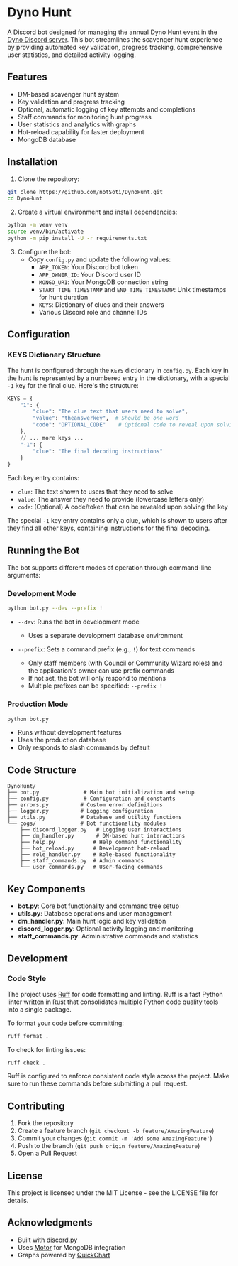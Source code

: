 # Dyno Hunt

A Discord bot designed for managing the annual Dyno Hunt event in the [Dyno Discord server](https://discord.gg/dyno). This bot streamlines the scavenger hunt experience by providing automated key validation, progress tracking, comprehensive user statistics, and detailed activity logging.

## Features

- DM-based scavenger hunt system
- Key validation and progress tracking
- Optional, automatic logging of key attempts and completions
- Staff commands for monitoring hunt progress
- User statistics and analytics with graphs
- Hot-reload capability for faster deployment
- MongoDB database

## Installation

1. Clone the repository:
```bash
git clone https://github.com/notSoti/DynoHunt.git
cd DynoHunt
```

2. Create a virtual environment and install dependencies:
```bash
python -m venv venv
source venv/bin/activate
python -m pip install -U -r requirements.txt
```

3. Configure the bot:
   - Copy `config.py` and update the following values:
     - `APP_TOKEN`: Your Discord bot token
     - `APP_OWNER_ID`: Your Discord user ID
     - `MONGO_URI`: Your MongoDB connection string
     - `START_TIME_TIMESTAMP` and `END_TIME_TIMESTAMP`: Unix timestamps for hunt duration
     - `KEYS`: Dictionary of clues and their answers
     - Various Discord role and channel IDs

## Configuration

### KEYS Dictionary Structure

The hunt is configured through the `KEYS` dictionary in `config.py`. Each key in the hunt is represented by a numbered entry in the dictionary, with a special `-1` key for the final clue. Here's the structure:

```python
KEYS = {
    "1": {
        "clue": "The clue text that users need to solve",
        "value": "theanswerkey",  # Should be one word
        "code": "OPTIONAL_CODE"    # Optional code to reveal upon solving
    },
    // ... more keys ...
    "-1": {
        "clue": "The final decoding instructions"
    }
}
```

Each key entry contains:
- `clue`: The text shown to users that they need to solve
- `value`: The answer they need to provide (lowercase letters only)
- `code`: (Optional) A code/token that can be revealed upon solving the key

The special `-1` key entry contains only a clue, which is shown to users after they find all other keys, containing instructions for the final decoding.

## Running the Bot

The bot supports different modes of operation through command-line arguments:

### Development Mode
```bash
python bot.py --dev --prefix !
```
- `--dev`: Runs the bot in development mode
  - Uses a separate development database environment

- `--prefix`: Sets a command prefix (e.g., `!`) for text commands
  - Only staff members (with Council or Community Wizard roles) and the application's owner can use prefix commands
  - If not set, the bot will only respond to mentions
  - Multiple prefixes can be specified: `--prefix !`

### Production Mode
```bash
python bot.py
```
- Runs without development features
- Uses the production database
- Only responds to slash commands by default

## Code Structure

```
DynoHunt/
├── bot.py              # Main bot initialization and setup
├── config.py           # Configuration and constants
├── errors.py          # Custom error definitions
├── logger.py          # Logging configuration
├── utils.py           # Database and utility functions
└── cogs/              # Bot functionality modules
    ├── discord_logger.py   # Logging user interactions
    ├── dm_handler.py       # DM-based hunt interactions
    ├── help.py            # Help command functionality
    ├── hot_reload.py      # Development hot-reload
    ├── role_handler.py    # Role-based functionality
    ├── staff_commands.py  # Admin commands
    └── user_commands.py   # User-facing commands
```

## Key Components

- **bot.py**: Core bot functionality and command tree setup
- **utils.py**: Database operations and user management
- **dm_handler.py**: Main hunt logic and key validation
- **discord_logger.py**: Optional activity logging and monitoring
- **staff_commands.py**: Administrative commands and statistics

## Development

### Code Style

The project uses [Ruff](https://github.com/astral-sh/ruff) for code formatting and linting. Ruff is a fast Python linter written in Rust that consolidates multiple Python code quality tools into a single package.

To format your code before committing:
```bash
ruff format .
```

To check for linting issues:
```bash
ruff check .
```

Ruff is configured to enforce consistent code style across the project. Make sure to run these commands before submitting a pull request.

## Contributing

1. Fork the repository
2. Create a feature branch (`git checkout -b feature/AmazingFeature`)
3. Commit your changes (`git commit -m 'Add some AmazingFeature'`)
4. Push to the branch (`git push origin feature/AmazingFeature`)
5. Open a Pull Request

## License

This project is licensed under the MIT License - see the LICENSE file for details.

## Acknowledgments

- Built with [discord.py](https://github.com/Rapptz/discord.py)
- Uses [Motor](https://github.com/mongodb/motor) for MongoDB integration
- Graphs powered by [QuickChart](https://quickchart.io/)
